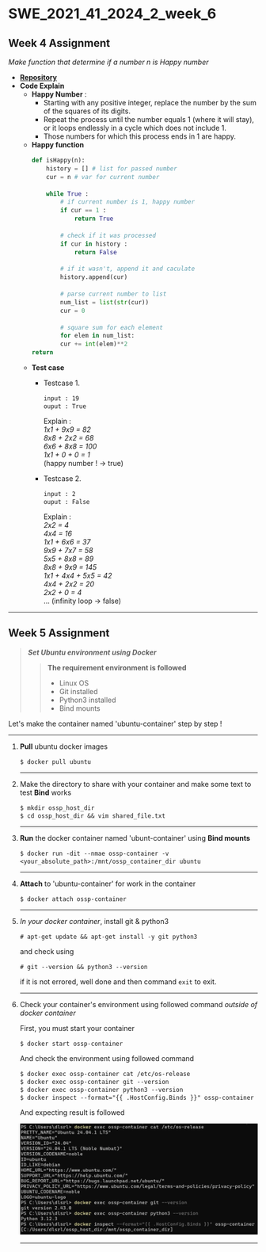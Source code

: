 # SWE_2021_41_2024_2_week_6
## Week 4 Assignment
*Make function that determine if a number n is Happy number*
- **[Repository](https://github.com/p0pular131/SWE_2021_41_2024_2_week_4)**
- **Code Explain**
    - **Happy Number** :  
        - Starting with any positive integer, replace the number by the sum of the squares of its digits. 
        - Repeat the process until the number equals 1 (where it will stay), or it loops endlessly in a cycle which does not include 1.
        - Those numbers for which this process ends in 1 are happy.
    - **Happy function** 
        ```Python
        def isHappy(n):
            history = [] # list for passed number
            cur = n # var for current number

            while True :
                # if current number is 1, happy number
                if cur == 1 :
                    return True

                # check if it was processed
                if cur in history :
                    return False

                # if it wasn't, append it and caculate
                history.append(cur)

                # parse current number to list
                num_list = list(str(cur))
                cur = 0

                # square sum for each element
                for elem in num_list:
                cur += int(elem)**2
        return
        ```
    - **Test case**
        - Testcase 1.    

            ```
            input : 19   
            ouput : True   
            ```   
            Explain :    
            *1x1 + 9x9 = 82   
            8x8 + 2x2 = 68   
            6x6 + 8x8 = 100   
            1x1 + 0 + 0 = 1*    
            (happy number ! -> true)

        - Testcase 2.    

            ```
            input : 2   
            ouput : False   
            ```   
            Explain :    
            *2x2 = 4   
            4x4 = 16   
            1x1 + 6x6 = 37   
            9x9 + 7x7 = 58   
            5x5 + 8x8 = 89   
            8x8 + 9x9 = 145   
            1x1 + 4x4 + 5x5 = 42   
            4x4 + 2x2 = 20   
            2x2 + 0 = 4*    
            ...
            (infinity loop -> false)   

---
## Week 5 Assignment
>***Set Ubuntu environment using Docker***  
>>**The requirement environment is followed**  
>>- Linux OS
>>- Git installed
>>- Python3 installed
>>- Bind mounts  

Let's make the container named 'ubuntu-container' step by step !

---
 1. **Pull** ubuntu docker images
    ```
    $ docker pull ubuntu
    ```
    ---
 2. Make the directory to share with your container and make some text to test **Bind** works
    ```
    $ mkdir ossp_host_dir
    $ cd ossp_host_dir && vim shared_file.txt
    ```
    ---
 3. **Run** the docker container named 'ubunt-container' using **Bind mounts**   
    ```
    $ docker run -dit --nmae ossp-container -v <your_absolute_path>:/mnt/ossp_container_dir ubuntu
    ```
    ---
 4. **Attach** to 'ubuntu-container' for work in the container
    ```
    $ docker attach ossp-container
    ```
    ---
 5. *In your docker container*, install git & python3  
    ```
    # apt-get update && apt-get install -y git python3
    ```
    and check using 
    ```
    # git --version && python3 --version
    ```
    if it is not errored, well done and then command ```exit``` to exit. 

    ---
 6. Check your container's environment using followed command *outside of docker container*
    

    First, you must start your container
    ```
    $ docker start ossp-container
    ```
    And check the environment using followed command
    ```
    $ docker exec ossp-container cat /etc/os-release
    $ docker exec ossp-container git --version
    $ docker exec ossp-container python3 --version
    $ docker inspect --format="{{ .HostConfig.Binds }}" ossp-container
    ```
    And expecting result is followed 

    <img src="./screenshot.png"/>

    ---   